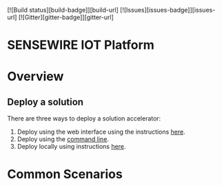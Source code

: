 [![Build status][build-badge]][build-url]
[![Issues][issues-badge]][issues-url]
[![Gitter][gitter-badge]][gitter-url]

SENSEWIRE IOT Platform
========


Overview
========


## Deploy a solution
There are three ways to deploy a solution accelerator:
1) Deploy using the web interface using the instructions [here](https://docs.microsoft.com/azure/iot-suite/iot-suite-remote-monitoring-deploy).
2) Deploy using the [command line](https://docs.microsoft.com/azure/iot-suite/iot-suite-remote-monitoring-deploy-cli).
3) Deploy locally using instructions [here](https://docs.microsoft.com/azure/iot-accelerators/iot-accelerators-remote-monitoring-deploy-local).

Common Scenarios
================
